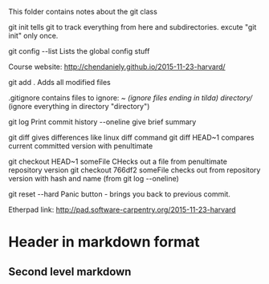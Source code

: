 This folder contains notes about the git class

git init tells git to track everything from here and subdirectories.
excute "git init" only once.

git config --list
Lists the global config stuff

Course website: http://chendaniely.github.io/2015-11-23-harvard/

git add .
Adds all modified files

.gitignore contains files to ignore:
*~ (ignore files ending in tilda)
directory/* (ignore everything in directory "directory")

git log
Print commit history --oneline give brief summary

git diff
gives differences like linux diff command
git diff HEAD~1 compares current committed version with penultimate

git checkout HEAD~1 someFile
CHecks out a file from penultimate repository version
git checkout 766df2 someFile
checks out from repository version with hash and name (from git log --oneline)

git reset --hard
Panic button - brings you back to previous commit.

Etherpad link: http://pad.software-carpentry.org/2015-11-23-harvard

# Header in markdown format
## Second level markdown
